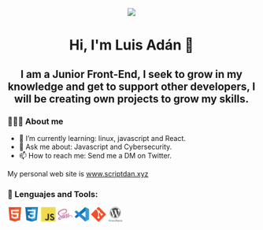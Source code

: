 <div id="header" align="center">
<img src="https://media1.giphy.com/media/HscDLzkO8EOTmgkhQP/giphy.gif?cid=ecf05e47w8bcjmjo45zr8bdhmi0wizttdjyzz7uabnqnw6xr&rid=giphy.gif&ct=g" width="80">
<h1 aligns="center">Hi, I'm Luis Adán 👋</h1>
<h2 align="center">I am a Junior Front-End, I seek to grow in my knowledge and get to support other developers, I will be creating own projects to grow my skills.</h2>
</div>

### 👨🏽‍💻 About me 

- 🌱 I’m currently learning: linux, javascript and React.
- 💬 Ask me about: Javascript and Cybersecurity.
- 📫 How to reach me: Send me a DM on Twitter.
 
 My personal web site is www.scriptdan.xyz
 
  <div align="left">
        <h3>🔨 Lenguajes and Tools:</h3>
        <img src="https://github.com/devicons/devicon/blob/master/icons/html5/html5-original.svg" title="html5" alt="html5" width="30" height="30">
        <img src="https://github.com/devicons/devicon/blob/master/icons/css3/css3-original.svg" title="css3" alt="css3" width="30" height="30">
        <img src="https://github.com/devicons/devicon/blob/master/icons/javascript/javascript-original.svg" title="javascript" alt="javascript" width="30" height="30">
        <img src="https://github.com/devicons/devicon/blob/master/icons/sass/sass-original.svg" title="sass" alt="sass" width="30" height="30">
        <img src="https://github.com/devicons/devicon/blob/master/icons/vscode/vscode-original.svg" title="vscode" alt="vscode" width="30" height="30">
        <img src="https://github.com/devicons/devicon/blob/master/icons/git/git-original.svg" title="git" alt="git" width="30" height="30">
        <img src="https://github.com/devicons/devicon/blob/master/icons/wordpress/wordpress-original.svg" title="wordpress" alt="wordpress" width="30" height="30">
    </div>
 
 
